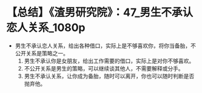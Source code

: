 # 【总结】《渣男研究院》：47_男生不承认恋人关系_1080p

-   男生不承认恋人关系，给出各种借口，实际上是不够喜欢你，将你当备胎，不公开关系是策略之一。
    1.  男生不承认你是女朋友，给出工作需要的借口，实际上是对你不够喜欢。
    2.  不公开关系是男生的策略，可以继续谈其他人，不需要解释或分手。
    3.  男生不承认关系，让你成为备胎，随时可以离开，你也可以随时判断是否抛弃他。